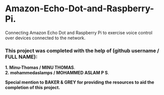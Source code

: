 # Amazon-Echo-Dot-and-Raspberry-Pi.
Connecting Amazon Echo Dot and Raspberry Pi to exercise voice control over devices connected to the network.  
  
  
  
### This project was completed with the help of  (github username / FULL NAME):  
**1. Minu-Thomas / MINU THOMAS**.  
**2. mohammedaslamps / MOHAMMED ASLAM P S**.  
  
  **Special mention to BAKER & GREY for providing the resources to aid the completion of this project.**

